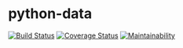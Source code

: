 # python-data
[![Build Status](https://www.travis-ci.com/nanfuka/python-data.svg?branch=master)](https://www.travis-ci.com/nanfuka/python-data)
[![Coverage Status](https://coveralls.io/repos/github/nanfuka/python-data/badge.svg?branch=master)](https://coveralls.io/github/nanfuka/python-data?branch=master)
[![Maintainability](https://api.codeclimate.com/v1/badges/44a5b7d4b6b7d3cddc7f/maintainability)](https://codeclimate.com/github/nanfuka/python-data/maintainability)
